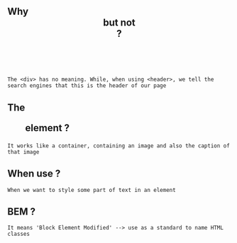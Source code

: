 ## Why <header> but not <div> ?

    The <div> has no meaning. While, when using <header>, we tell the search engines that this is the header of our page

## The <figure> element ?

    It works like a container, containing an image and also the caption of that image

## When use <span> ?

    When we want to style some part of text in an element

## BEM ?

    It means 'Block Element Modified' --> use as a standard to name HTML classes